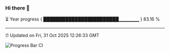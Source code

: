 ### Hi there 👋

⏳ Year progress { ████████████████████████▁▁▁▁▁▁ } 83.16 %

---

⏰ Updated on Fri, 31 Oct 2025 12:26:33 GMT

![Progress Bar CI](https://github.com/code-lakshay/GitHub-Actions-Demo/workflows/Progress%20Bar%20CI/badge.svg)
